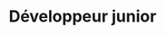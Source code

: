 ---
firstname: Thomas
lastname: Chatenet
title: Développeur junior
picture:
altPicture:
github: '#'
twitter: '#'
---